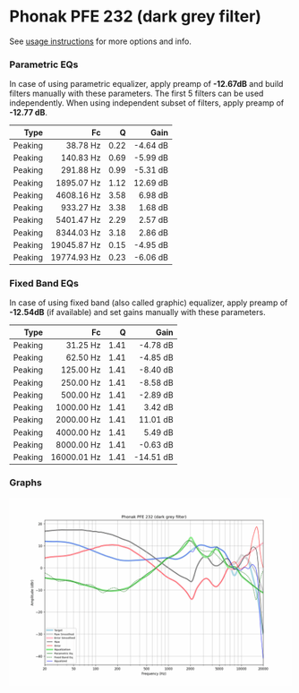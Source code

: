 # Phonak PFE 232 (dark grey filter)
See [usage instructions](https://github.com/jaakkopasanen/AutoEq#usage) for more options and info.

### Parametric EQs
In case of using parametric equalizer, apply preamp of **-12.67dB** and build filters manually
with these parameters. The first 5 filters can be used independently.
When using independent subset of filters, apply preamp of **-12.77 dB**.

| Type    | Fc          |    Q | Gain     |
|--------:|------------:|-----:|---------:|
| Peaking | 38.78 Hz    | 0.22 | -4.64 dB |
| Peaking | 140.83 Hz   | 0.69 | -5.99 dB |
| Peaking | 291.88 Hz   | 0.99 | -5.31 dB |
| Peaking | 1895.07 Hz  | 1.12 | 12.69 dB |
| Peaking | 4608.16 Hz  | 3.58 | 6.98 dB  |
| Peaking | 933.27 Hz   | 3.38 | 1.68 dB  |
| Peaking | 5401.47 Hz  | 2.29 | 2.57 dB  |
| Peaking | 8344.03 Hz  | 3.18 | 2.86 dB  |
| Peaking | 19045.87 Hz | 0.15 | -4.95 dB |
| Peaking | 19774.93 Hz | 0.23 | -6.06 dB |

### Fixed Band EQs
In case of using fixed band (also called graphic) equalizer, apply preamp of **-12.54dB**
(if available) and set gains manually with these parameters.

| Type    | Fc          |    Q | Gain      |
|--------:|------------:|-----:|----------:|
| Peaking | 31.25 Hz    | 1.41 | -4.78 dB  |
| Peaking | 62.50 Hz    | 1.41 | -4.85 dB  |
| Peaking | 125.00 Hz   | 1.41 | -8.40 dB  |
| Peaking | 250.00 Hz   | 1.41 | -8.58 dB  |
| Peaking | 500.00 Hz   | 1.41 | -2.89 dB  |
| Peaking | 1000.00 Hz  | 1.41 | 3.42 dB   |
| Peaking | 2000.00 Hz  | 1.41 | 11.01 dB  |
| Peaking | 4000.00 Hz  | 1.41 | 5.49 dB   |
| Peaking | 8000.00 Hz  | 1.41 | -0.63 dB  |
| Peaking | 16000.01 Hz | 1.41 | -14.51 dB |

### Graphs
![](./Phonak%20PFE%20232%20(dark%20grey%20filter).png)